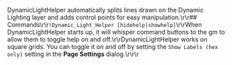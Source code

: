 DynamicLightHelper automatically splits lines drawn on the Dynamic Lighting layer and adds control points for easy manipulation.\r\r## Commands\r\r```!Dynamic_Light_Helper [hidehelp|showhelp]```\r\rWhen DynamicLightHelper starts up, it will whisper command buttons to the gm to allow them to toggle help on and off.\r\rDynamicLightHelper works on square grids.  You can toggle it on and off by setting the `Show Labels (hex only)` setting in the **Page Settings** dialog.\r\r\r
